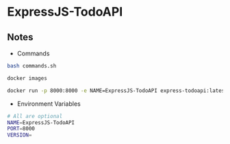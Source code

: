 # ExpressJS-TodoAPI

## Notes

- Commands

```sh
bash commands.sh

docker images

docker run -p 8000:8000 -e NAME=ExpressJS-TodoAPI express-todoapi:latest
```

- Environment Variables

```sh
# All are optional
NAME=ExpressJS-TodoAPI
PORT=8000
VERSION=
```
